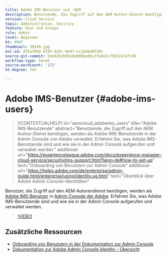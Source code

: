 ```yaml
---
title: Adobe IMS-Benutzer und -AEM
description: Benutzende, die Zugriff auf den AEM Author-Dienst benötigen, werden als Adobe IMS-Benutzende in der Admin Console von Adobe verwaltet. Erfahren Sie, was Adobe IMS-Benutzende sind und wie sie in der Admin Console aufgerufen und verwaltet werden.
version: Cloud Service
topic: Administration, Security
feature: User and Groups
role: Admin
level: Beginner
kt: 4997
thumbnail: 39149.jpg
exl-id: d35a7892-d707-4a5c-9e97-ec3abba0f30c
source-git-commit: b3e9251bdb18a008be95c1fa9e5c79252a74fc98
workflow-type: tm+mt
source-wordcount: '172'
ht-degree: 74%

---
```


# Adobe IMS-Benutzer {#adobe-ims-users}

>[!CONTEXTUALHELP]
>id="aemcloud_adobeims_users"
>title="Adobe IMS-Benutzende"
>abstract="Benutzende, die Zugriff auf den AEM Author-Dienst benötigen, werden als Adobe IMS-Benutzende in der Admin Console von Adobe verwaltet. Erfahren Sie, was Adobe IMS-Benutzende sind und wie sie in der Admin Console aufgerufen und verwaltet werden."
>additional-url="https://experienceleague.adobe.com/docs/experience-manager-cloud-service/security/ims-support.html?lang=de#how-to-set-up" text="Onboarding von Benutzern zur Admin Console"
>additional-url="https://helpx.adobe.com/de/enterprise/admin-guide.html/enterprise/using/identity.ug.html" text="Überblick über Adobe Admin Console-Identitäten"

Benutzer, die Zugriff auf den AEM-Autorendienst benötigen, werden als [Adobe IMS-Benutzer](https://helpx.adobe.com/de/enterprise/using/set-up-identity.html) in [Admin Console der Adobe](https://adminconsole.adobe.com). Erfahren Sie, was Adobe IMS-Benutzende sind und wie sie in der Admin Console aufgerufen und verwaltet werden.

>[!VIDEO](https://video.tv.adobe.com/v/39149?quality=12&learn=on)

## Zusätzliche Ressourcen

+ [Onboarding von Benutzern in der Dokumentation zur Admin Console](https://experienceleague.adobe.com/docs/experience-manager-cloud-service/security/ims-support.html#onboarding-users-in-admin-console)
+ [Dokumentation zur Adobe Admin Console Identity - Übersicht](https://helpx.adobe.com/de/enterprise/using/identity.html)

